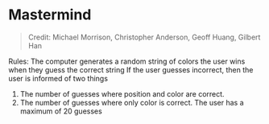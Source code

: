 # Mastermind

> Credit: Michael Morrison, Christopher Anderson, Geoff Huang, Gilbert Han

Rules:
  The computer generates a random string of colors
  the user wins when they guess the correct string
  If the user guesses incorrect, then the user is informed of two things
  1) The number of guesses where position and color are correct.
  2) The number of guesses where only color is correct.
  The user has a maximum of 20 guesses
